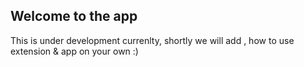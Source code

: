 ## Welcome to the app
This is under development currenlty, shortly we will add , how to use extension & app on your own :)